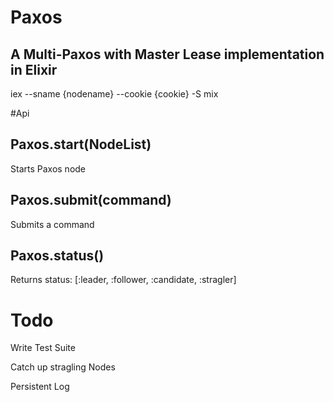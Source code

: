 # Paxos

A Multi-Paxos with Master Lease implementation in Elixir
--------------------------------------------------------

iex --sname {nodename} --cookie {cookie} -S mix

#Api

Paxos.start(NodeList)
---------------------
	
Starts Paxos node
	
Paxos.submit(command)
---------------------

Submits a command

Paxos.status()
--------------

Returns status: [:leader, :follower, :candidate, :stragler]

# Todo

Write Test Suite

Catch up stragling Nodes

Persistent Log

